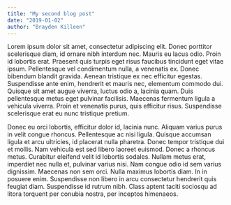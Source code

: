 ```yaml
---
title: "My second blog post"
date: "2019-01-02"
author: "Brayden Killeen"
---
```


Lorem ipsum dolor sit amet, consectetur adipiscing elit. Donec porttitor scelerisque diam, id ornare nibh interdum nec. Mauris eu lacus odio. Proin id lobortis erat. Praesent quis turpis eget risus faucibus tincidunt eget vitae ipsum. Pellentesque vel condimentum nulla, a venenatis ex. Donec bibendum blandit gravida. Aenean tristique ex nec efficitur egestas. Suspendisse ante enim, hendrerit et mauris nec, elementum commodo dui. Quisque sit amet augue viverra, luctus odio a, lacinia quam. Duis pellentesque metus eget pulvinar facilisis. Maecenas fermentum ligula a vehicula viverra. Proin et venenatis purus, quis efficitur risus. Suspendisse scelerisque erat eu nunc tristique pretium.

Donec eu orci lobortis, efficitur dolor id, lacinia nunc. Aliquam varius purus in velit congue rhoncus. Pellentesque ac nisi ligula. Quisque accumsan ligula et arcu ultricies, id placerat nulla pharetra. Donec tempor tristique dui et mollis. Nam vehicula est sed libero laoreet euismod. Donec a rhoncus metus. Curabitur eleifend velit id lobortis sodales. Nullam metus erat, imperdiet nec nulla et, pulvinar varius nisi. Nam congue odio id sem varius dignissim. Maecenas non sem orci. Nulla maximus lobortis diam. In in posuere enim. Suspendisse non libero in arcu consectetur hendrerit quis feugiat diam. Suspendisse id rutrum nibh. Class aptent taciti sociosqu ad litora torquent per conubia nostra, per inceptos himenaeos.